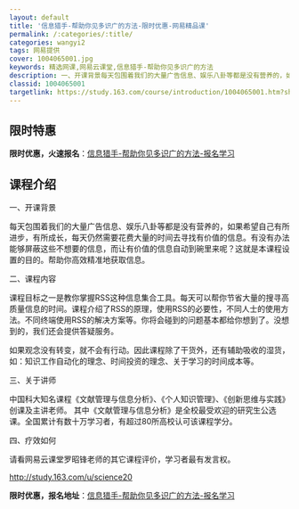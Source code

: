 ```yaml
---
layout: default
title: '信息猎手-帮助你见多识广的方法-限时优惠-网易精品课'
permalink: /:categories/:title/
categories: wangyi2
tags: 网易提供
cover: 1004065001.jpg
keywords: 精选网课,网易云课堂,信息猎手-帮助你见多识广的方法
description: 一、开课背景每天包围着我们的大量广告信息、娱乐八卦等都是没有营养的，如果希望自己有所进步，有所成长，每天仍然需要花费大量
classid: 1004065001
targetlink: https://study.163.com/course/introduction/1004065001.htm?share=1&shareId=1025206652&utm_campaign=share&utm_medium=iphoneShare&utm_source=&utm_u=1025206652
---
```


## 限时特惠

**限时优惠，火速报名**：[信息猎手-帮助你见多识广的方法-报名学习](https://study.163.com/course/introduction/1004065001.htm?share=1&shareId=1025206652&utm_campaign=share&utm_medium=iphoneShare&utm_source=&utm_u=1025206652)

## 课程介绍

一、开课背景

每天包围着我们的大量广告信息、娱乐八卦等都是没有营养的，如果希望自己有所进步，有所成长，每天仍然需要花费大量的时间去寻找有价值的信息。有没有办法能够屏蔽这些不想要的信息，而让有价值的信息自动到碗里来呢？这就是本课程设置的目的。帮助你高效精准地获取信息。

二、课程内容

课程目标之一是教你掌握RSS这种信息集合工具。每天可以帮你节省大量的搜寻高质量信息的时间。课程介绍了RSS的原理，使用RSS的必要性，不同人士的使用方法。不同终端使用RSS的解决方案等。你将会碰到的问题基本都给你想到了。没想到的，我们还会提供答疑服务。

如果观念没有转变，就不会有行动。因此课程除了干货外，还有辅助吸收的湿货，如：知识工作自动化的理念、时间投资的理念、关于学习的时间成本等。

三、关于讲师

中国科大知名课程《文献管理与信息分析》、《个人知识管理》、《创新思维与实践》创课及主讲老师。 其中《文献管理与信息分析》是全校最受欢迎的研究生公选课。全国累计有数十万学习者，有超过80所高校认可该课程学分。

四、疗效如何

请看网易云课堂罗昭锋老师的其它课程评价，学习者最有发言权。

http://study.163.com/u/science20

**限时优惠，报名地址**：[信息猎手-帮助你见多识广的方法-报名学习](https://study.163.com/course/introduction/1004065001.htm?share=1&shareId=1025206652&utm_campaign=share&utm_medium=iphoneShare&utm_source=&utm_u=1025206652)

